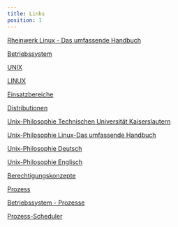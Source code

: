```yaml
---
title: Links
position: 1
---
```


[Rheinwerk Linux - Das umfassende Handbuch](http://openbook.rheinwerk-verlag.de/linux/linux_kap00_001.html)

[Betriebssystem](https://de.wikipedia.org/wiki/Betriebssystem)

[UNIX](https://de.wikipedia.org/wiki/Unix)

[LINUX](https://de.wikipedia.org/wiki/Linux)

[Einsatzbereiche](https://de.wikipedia.org/wiki/Linux-Einsatzbereiche)

[Distributionen](https://de.wikipedia.org/wiki/Linux-Distribution)

[Unix-Philosophie Technischen Universität Kaiserslautern](https://www.unix-ag.uni-kl.de/~linux/linuxtag98/vortraege/unix-philosophie/material.html)

[Unix-Philosophie Linux-Das umfassende Handbuch](http://openbook.rheinwerk-verlag.de/linux/linux_kap06_001.html#dodtpe01a8ddc-359c-49d8-8168-825bb1ac5545)

[Unix-Philosophie Deutsch](https://de.wikipedia.org/wiki/Unix-Philosophie)

[Unix-Philosophie Englisch](https://en.wikipedia.org/wiki/Unix_philosophy)

[Berechtigungskonzepte](https://www.selflinux.org/selflinux/pdf/nutzer_unter_linux.pdf)

[Prozess](https://de.wikipedia.org/wiki/Prozess_(Informatik))

[Betriebssystem - Prozesse](https://de.wikipedia.org/wiki/Kernel_(Betriebssystem)#Prozesse)

[Prozess-Scheduler](https://de.wikipedia.org/wiki/Prozess-Scheduler)
